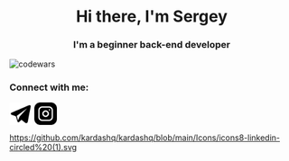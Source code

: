 <h1 align="center">Hi there, I'm Sergey </h1>
<h3 align="center">I'm a beginner back-end developer</h3>

![codewars](https://www.codewars.com/users/Kardashq/badges/small)

### Connect with me:
<p align="left">
<a href="https://t.me/kardashq" target="blank"><img align="center" src="https://raw.githubusercontent.com/kardashq/kardashq/d8d60795308e815aea021b57aba6b58210d5f422/Icons/icons8-%D1%82%D0%B5%D0%BB%D0%B5%D0%B3%D1%80%D0%B0%D0%BC%D0%BC%D0%B0-app.svg" alt="kardashq" height="40" width="40" /></a>
<a href="https://www.instagram.com/kardashq/" target="blank"><img align="center" src="https://raw.githubusercontent.com/kardashq/kardashq/82e6f1abd95f626fe077422496a94a370e5718b9/icons/free-icon-instagram-1400829.svg" alt="kardashq" height="40" width="40" /></a>


https://github.com/kardashq/kardashq/blob/main/Icons/icons8-linkedin-circled%20(1).svg
